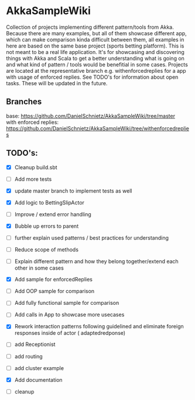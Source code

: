 # AkkaSampleWiki
Collection of projects implementing different pattern/tools from Akka. Because there are many examples, but all of them showcase different app, which can make comparison kinda difficult between them, all examples in here are based on the same base project (sports betting platform). This is not meant to be a real life application. It's for showcasing and discovering things with Akka and Scala to get a better understanding what is going on and what kind of pattern / tools would be benefitial in some cases.
Projects are located at the representative branch e.g. withenforcedreplies for a app with usage of enforced replies. See TODO's for information about open tasks. These will be updated in the future. 
## Branches
base: https://github.com/DanielSchnietz/AkkaSampleWiki/tree/master  
with enforced replies: https://github.com/DanielSchnietz/AkkaSampleWiki/tree/withenforcedreplies

## TODO's:
- [x] Cleanup build.sbt
- [ ] Add more tests
- [x] update master branch to implement tests as well
- [x] Add logic to BettingSlipActor
- [ ] Improve / extend error handling
- [x] Bubble up errors to parent
- [ ] further explain used patterns / best practices for understanding
- [ ] Reduce scope of methods
- [ ] Explain different pattern and how they belong together/extend each other in some cases
- [x] Add sample for enforcedReplies
- [ ] Add OOP sample for comparison
- [ ] Add fully functional sample for comparison
- [ ] Add calls in App to showcase more usecases
- [x] Rework interaction patterns following guidelined and eliminate foreign responses inside of actor ( adaptedredponse)
- [ ] add Receptionist
- [ ] add routing
- [ ] add cluster example
- [x] Add documentation
- [ ] cleanup


